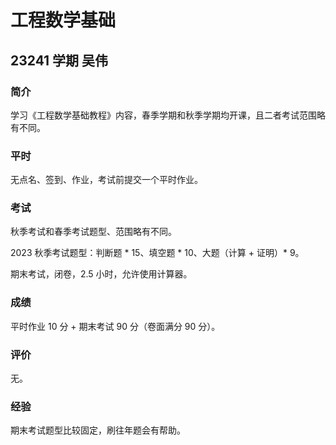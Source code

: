 # 工程数学基础

## 23241 学期 吴伟

### 简介

学习《工程数学基础教程》内容，春季学期和秋季学期均开课，且二者考试范围略有不同。

### 平时

无点名、签到、作业，考试前提交一个平时作业。

### 考试

秋季考试和春季考试题型、范围略有不同。

2023 秋季考试题型：判断题 * 15、填空题 * 10、大题（计算 + 证明）* 9。

期末考试，闭卷，2.5 小时，允许使用计算器。

### 成绩

平时作业 10 分 + 期末考试 90 分（卷面满分 90 分）。

### 评价

无。

### 经验

期末考试题型比较固定，刷往年题会有帮助。